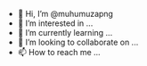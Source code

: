 - 👋 Hi, I’m @muhumuzapng
- 👀 I’m interested in ...
- 🌱 I’m currently learning ...
- 💞️ I’m looking to collaborate on ...
- 📫 How to reach me ...

<!---
muhumuzapng/muhumuzapng is a ✨ special ✨ repository because its `README.md` (this file) appears on your GitHub profile.
You can click the Preview link to take a look at your changes.
--->

